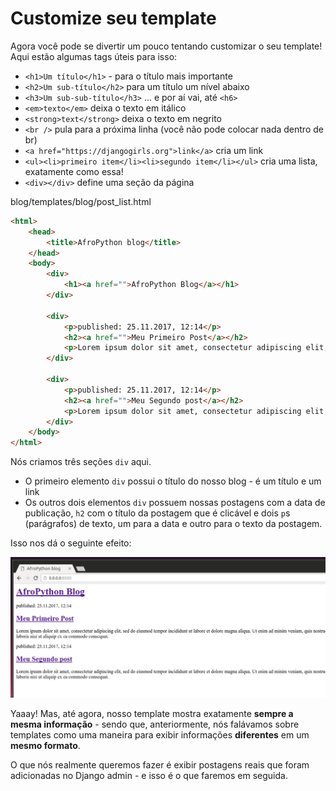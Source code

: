# Customize seu template

Agora você pode se divertir um pouco tentando customizar o seu template! Aqui estão algumas tags úteis para isso:

- `<h1>Um título</h1>` - para o título mais importante
- `<h2>Um sub-título</h2>` para um título um nível abaixo
- `<h3>Um sub-sub-título</h3>` ... e por aí vai, até `<h6>`
- `<em>texto</em>` deixa o texto em itálico
- `<strong>text</strong>` deixa o texto em negrito
- `<br />` pula para a próxima linha (você não pode colocar nada dentro de br)
- `<a href="https://djangogirls.org">link</a>` cria um link
- `<ul><li>primeiro item</li><li>segundo item</li></ul>` cria uma lista, exatamente como essa!
- `<div></div>` define uma seção da página

blog/templates/blog/post_list.html
```html
<html>
    <head>
        <title>AfroPython blog</title>
    </head>
    <body>
        <div>
            <h1><a href="">AfroPython Blog</a></h1>
        </div>

        <div>
            <p>published: 25.11.2017, 12:14</p>
            <h2><a href="">Meu Primeiro Post</a></h2>
            <p>Lorem ipsum dolor sit amet, consectetur adipiscing elit, sed do eiusmod tempor incididunt ut labore et dolore magna aliqua. Ut enim ad minim veniam, quis nostrud exercitation ullamco laboris nisi ut aliquip ex ea commodo consequat.</p>
        </div>

        <div>
            <p>published: 25.11.2017, 12:14</p>
            <h2><a href="">Meu Segundo post</a></h2>
            <p>Lorem ipsum dolor sit amet, consectetur adipiscing elit, sed do eiusmod tempor incididunt ut labore et dolore magna aliqua. Ut enim ad minim veniam, quis nostrud exercitation ullamco laboris nisi ut aliquip ex ea commodo consequat.</p>
        </div>
    </body>
</html>

```

Nós criamos três seções `div` aqui.

- O primeiro elemento `div` possui o título do nosso blog - é um título e um link
- Os outros dois elementos `div` possuem nossas postagens com a data de publicação, `h2` com o título da postagem que é clicável e dois `p`s (parágrafos) de texto, um para a data e outro para o texto da postagem.

Isso nos dá o seguinte efeito:

![Passo 4](../images/introducao_html/step4.png)

Yaaay! Mas, até agora, nosso template mostra exatamente __sempre a mesma informação__ - sendo que, anteriormente, nós falávamos sobre templates como uma maneira para exibir informações __diferentes__ em um __mesmo formato__.

O que nós realmente queremos fazer é exibir postagens reais que foram adicionadas no Django admin - e isso é o que faremos em seguida.
